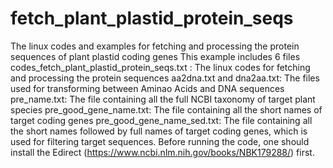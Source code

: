 # fetch_plant_plastid_protein_seqs
The linux codes and examples for fetching and processing the protein sequences of plant plastid coding genes
This example includes 6 files
codes_fetch_plant_plastid_protein_seqs.txt : The linux codes for fetching and processing the protein sequences
aa2dna.txt and dna2aa.txt: The files used for transforming between Aminao Acids and DNA sequences
pre_name.txt: The file containing all the full NCBI taxonomy of target plant species
pre_good_gene_name.txt: The file containing all the short names of target coding genes
pre_good_gene_name_sed.txt: The file containing all the short names followed by full names of target coding genes, which is used for filtering target sequences.
Before running the code, one should install the Edirect (https://www.ncbi.nlm.nih.gov/books/NBK179288/) first.
